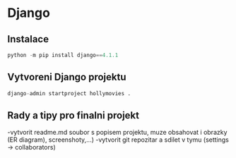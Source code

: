 # Django

## Instalace
```python
python -m pip install django==4.1.1
```

## Vytvoreni Django projektu
```python
django-admin startproject hollymovies .
```

## Rady a tipy pro finalni projekt

-vytvorit readme.md soubor s popisem projektu, muze obsahovat
i obrazky (ER diagram), screenshoty,...)
-vytvorit git repozitar a sdilet v tymu (settings -> collaborators)
